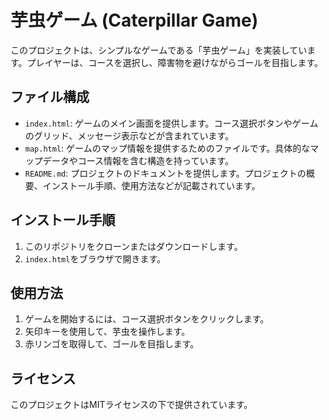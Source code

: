 # 芋虫ゲーム (Caterpillar Game)

このプロジェクトは、シンプルなゲームである「芋虫ゲーム」を実装しています。プレイヤーは、コースを選択し、障害物を避けながらゴールを目指します。

## ファイル構成

- `index.html`: ゲームのメイン画面を提供します。コース選択ボタンやゲームのグリッド、メッセージ表示などが含まれています。
- `map.html`: ゲームのマップ情報を提供するためのファイルです。具体的なマップデータやコース情報を含む構造を持っています。
- `README.md`: プロジェクトのドキュメントを提供します。プロジェクトの概要、インストール手順、使用方法などが記載されています。

## インストール手順

1. このリポジトリをクローンまたはダウンロードします。
2. `index.html`をブラウザで開きます。

## 使用方法

1. ゲームを開始するには、コース選択ボタンをクリックします。
2. 矢印キーを使用して、芋虫を操作します。
3. 赤リンゴを取得して、ゴールを目指します。

## ライセンス

このプロジェクトはMITライセンスの下で提供されています。